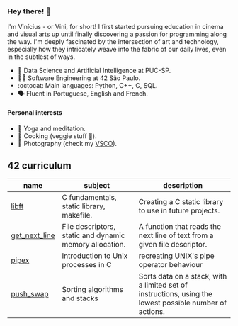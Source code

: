 ### Hey there! 👋

I'm Vinícius - or Vini, for short! I first started pursuing education in cinema and visual arts up until finally discovering a passion for programming along the way. I'm deeply fascinated by the intersection of art and technology, especially how they intricately weave into the fabric of our daily lives, even in the subtlest of ways.

- 🧠 Data Science and Artificial Intelligence at PUC-SP.
- 👨‍🚀 Software Engineering at 42 São Paulo.
- :octocat: Main languages: Python, C++, C, SQL.
- 🗣 Fluent in Portuguese, English and French.

#### Personal interests
- 🧘 Yoga and meditation.
- 🍳 Cooking (veggie stuff 🌿).
- 📸 Photography (check my [VSCO](https://vsco.com/vifme/gallery)).

## 42 curriculum
| name | subject | description |
| ---	| ---	| ---	|
| [libft](https://github.com/vinifm/42_libft) | C fundamentals, static library, makefile. | Creating a C static library to use in future projects. |
| [get_next_line](https://github.com/vinifm/42_get_next_line) | File descriptors, static and dynamic memory allocation. | A function that reads the next line of text from a given file descriptor. |
| [pipex](https://github.com/vinifm/42_pipex) | Introduction to Unix processes in C | recreating UNIX's pipe operator behaviour | 
| [push_swap](https://github.com/vinifm/42_push_swap/) | Sorting algorithms and stacks | Sorts data on a stack, with a limited set of instructions, using the lowest possible number of actions. |
